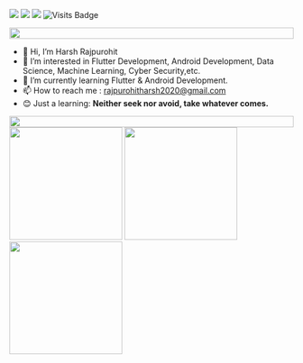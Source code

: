 [<img src="https://img.shields.io/badge/youtube-%23EE0000.svg?&style=for-the-badge&logo=youtube&logoColor=white">](https://www.youtube.com/@harshRajpurohit)
[<img src="https://img.shields.io/badge/linkedin-%230077B5.svg?&style=for-the-badge&logo=linkedin&logoColor=white" />](https://www.linkedin.com/in/harsh-rajpurohit-9988101b9)
[<img src="https://img.shields.io/badge/gmail-orange.svg?&style=for-the-badge&logo=gmail&logoColor=white">](mailto:rajpurohitharsh2020@gmail.com)
![Visits Badge](https://badges.pufler.dev/visits/HarshAndroid/HarshAndroid?style=for-the-badge)
<!-- [<img src="https://img.shields.io/badge/donate-%230077B5.svg?&style=for-the-badge&logo=paypal&logoColor=white" />](https://www.paypal.me/harshRajpurohit2023) -->

<img src="https://i.imgur.com/dBaSKWF.gif" height="20" width="100%">

- 👋 Hi, I’m Harsh Rajpurohit
- 👀 I’m interested in Flutter Development, Android Development, Data Science, Machine Learning, Cyber Security,etc.
- 🌱 I’m currently learning Flutter & Android Development.
- 📫 How to reach me : rajpurohitharsh2020@gmail.com
- 😊 Just a learning: **Neither seek nor avoid, take whatever comes.**

<img src="https://i.imgur.com/dBaSKWF.gif" height="20" width="100%">

<img src="https://github-readme-stats-sigma-five.vercel.app/api?username=HarshAndroid&show_icons=true&count_private=true" height=200 />
<img src="https://github-readme-streak-stats.herokuapp.com/?user=HarshAndroid&count_private=true" height=200 />
<img src="https://github-readme-stats-sigma-five.vercel.app/api/top-langs/?username=HarshAndroid&hide=TeX,OpenEdge%20ABL&layout=compact&show_icons=true&count_private=true" height=200 />
